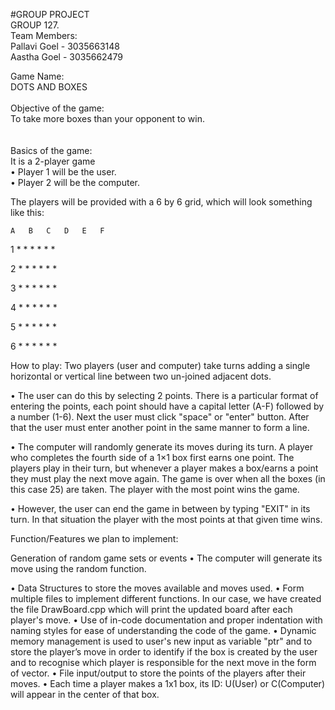 #GROUP PROJECT <br />
GROUP 127. <br />
Team Members: <br />
Pallavi Goel - 3035663148 <br />
Aastha Goel - 3035662479 <br />

Game Name: <br />
DOTS AND BOXES <br />
<br />
Objective of the game: <br />
To take more boxes than your opponent to win. <br />
<br />
<br />
Basics of the game: <br />
It is a 2-player game <br />
•	Player 1 will be the user. <br />
•	Player 2 will be the computer. <br />

The players will be provided with a 6 by 6 grid, which will look something like this:


    A   B   C   D   E   F    

1   *   *   *   *   *   *
    
2   *   *   *   *   *   *

3   *   *   *   *   *   *
       
4   *   *   *   *   *   *

5   *   *   *   *   *   *

6   *   *   *   *   *   *


How to play:
Two players (user and computer) take turns adding a single horizontal or vertical line between two un-joined adjacent dots. 

•	The user can do this by selecting 2 points.
There is a particular format of entering the points, each point should have a capital letter (A-F) followed by a number (1-6). Next the user must click "space" or "enter" button. After that the user must enter another point in the same manner to form a line.

•	The computer will randomly generate its moves during its turn.
A player who completes the fourth side of a 1×1 box first earns one point.
The players play in their turn, but whenever a player makes a box/earns a point they must play the next move again.
The game is over when all the boxes (in this case 25) are taken.
The player with the most point wins the game.

•	However, the user can end the game in between by typing "EXIT" in its turn. In that situation the player with the most points at that given time wins.


Function/Features we plan to implement:

Generation of random game sets or events
•	The computer will generate its move using the random function.


•	Data Structures to store the moves available and moves used.
•	Form multiple files to implement different functions. In our case, we have created the file DrawBoard.cpp which will print the updated board after each player's move.
•	Use of in-code documentation and proper indentation with naming styles for ease of understanding the code of the game. 
•	Dynamic memory management is used to user's new input as variable "ptr" and to store the player’s move in order to identify if the box is created by the user and to recognise which player is responsible for the next move in the form of vector.
•	File input/output to store the points of the players after their moves.
•	Each time a player makes a 1x1 box, its ID: U(User) or C(Computer) will appear in the center of that box.


